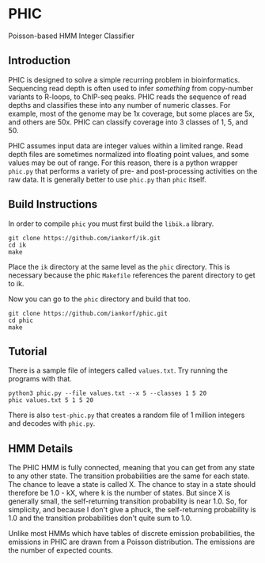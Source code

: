 PHIC
====

Poisson-based HMM Integer Classifier

## Introduction ##

PHIC is designed to solve a simple recurring problem in bioinformatics.
Sequencing read depth is often used to infer _something_ from
copy-number variants to R-loops, to ChIP-seq peaks. PHIC reads the
sequence of read depths and classifies these into any number of numeric
classes. For example, most of the genome may be 1x coverage, but some
places are 5x, and others are 50x. PHIC can classify coverage into 3
classes of 1, 5, and 50.

PHIC assumes input data are integer values within a limited range. Read
depth files are sometimes normalized into floating point values, and
some values may be out of range. For this reason, there is a python
wrapper `phic.py` that performs a variety of pre- and post-processing
activities on the raw data. It is generally better to use `phic.py` than
`phic` itself.

## Build Instructions ##

In order to compile `phic` you must first build the `libik.a` library.

	git clone https://github.com/iankorf/ik.git
	cd ik
	make

Place the `ik` directory at the same level as the `phic` directory. This
is necessary because the phic `Makefile` references the parent directory
to get to ik.

Now you can go to the `phic` directory and build that too.

	git clone https://github.com/iankorf/phic.git
	cd phic
	make

## Tutorial ##

There is a sample file of integers called `values.txt`. Try running the
programs with that.

	python3 phic.py --file values.txt --x 5 --classes 1 5 20
	phic values.txt 5 1 5 20

There is also `test-phic.py` that creates a random file of 1 million
integers and decodes with `phic.py`.

## HMM Details ##

The PHIC HMM is fully connected, meaning that you can get from any state
to any other state. The transition probabilities are the same for each
state. The chance to leave a state is called X. The chance to stay in a
state should therefore be 1.0 - kX, where k is the number of states. But
since X is generally small, the self-returning transition probability is
near 1.0. So, for simplicity, and because I don't give a phuck, the
self-returning probability is 1.0 and the transition probabilities don't
quite sum to 1.0.

Unlike most HMMs which have tables of discrete emission probabilities,
the emissions in PHIC are drawn from a Poisson distribution. The
emissions are the number of expected counts.


